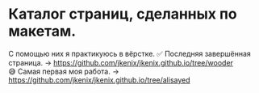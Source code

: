 # Каталог страниц, сделанных по макетам.
С помощью них я практикуюсь в вёрстке.
:white_check_mark: Последняя завершённая страница. -> https://github.com/jkenix/jkenix.github.io/tree/wooder  
:sweat_smile: Самая первая моя работа. -> https://github.com/jkenix/jkenix.github.io/tree/alisayed
